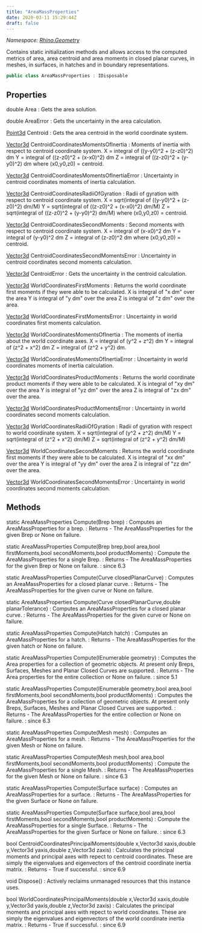 ```yaml
---
title: "AreaMassProperties"
date: 2020-03-11 15:29:44Z
draft: false
---
```


*Namespace: [Rhino.Geometry](../)*

Contains static initialization methods and allows access to the computed
   metrics of area, area centroid and area moments in closed
   planar curves, in meshes, in surfaces, in hatches and in boundary representations.
```cs
public class AreaMassProperties : IDisposable
```
## Properties

double Area
: Gets the area solution.

double AreaError
: Gets the uncertainty in the area calculation.

[Point3d](/rhinocommon/rhino/geometry/point3d/) Centroid
: Gets the area centroid in the world coordinate system.

[Vector3d](/rhinocommon/rhino/geometry/vector3d/) CentroidCoordinatesMomentsOfInertia
: Moments of inertia with respect to centroid coordinate system.
     X = integral of ((y-y0)^2 + (z-z0)^2) dm
     Y = integral of ((z-z0)^2 + (x-x0)^2) dm
     Z = integral of ((z-z0)^2 + (y-y0)^2) dm
     where (x0,y0,z0) = centroid.

[Vector3d](/rhinocommon/rhino/geometry/vector3d/) CentroidCoordinatesMomentsOfInertiaError
: Uncertainty in centroid coordinates moments of inertia calculation.

[Vector3d](/rhinocommon/rhino/geometry/vector3d/) CentroidCoordinatesRadiiOfGyration
: Radii of gyration with respect to centroid coordinate system.
     X = sqrt(integral of ((y-y0)^2 + (z-z0)^2) dm/M)
     Y = sqrt(integral of ((z-z0)^2 + (x-x0)^2) dm/M)
     Z = sqrt(integral of ((z-z0)^2 + (y-y0)^2) dm/M)
     where (x0,y0,z0) = centroid.

[Vector3d](/rhinocommon/rhino/geometry/vector3d/) CentroidCoordinatesSecondMoments
: Second moments with respect to centroid coordinate system.
     X = integral of (x-x0)^2 dm
     Y = integral of (y-y0)^2 dm
     Z = integral of (z-z0)^2 dm
     where (x0,y0,z0) = centroid.

[Vector3d](/rhinocommon/rhino/geometry/vector3d/) CentroidCoordinatesSecondMomentsError
: Uncertainty in centroid coordinates second moments calculation.

[Vector3d](/rhinocommon/rhino/geometry/vector3d/) CentroidError
: Gets the uncertainty in the centroid calculation.

[Vector3d](/rhinocommon/rhino/geometry/vector3d/) WorldCoordinatesFirstMoments
: Returns the world coordinate first moments if they were able to be calculated.
     X is integral of "x dm" over the area
     Y is integral of "y dm" over the area
     Z is integral of "z dm" over the area.

[Vector3d](/rhinocommon/rhino/geometry/vector3d/) WorldCoordinatesFirstMomentsError
: Uncertainty in world coordinates first moments calculation.

[Vector3d](/rhinocommon/rhino/geometry/vector3d/) WorldCoordinatesMomentsOfInertia
: The moments of inertia about the world coordinate axes.
     X = integral of (y^2 + z^2) dm
     Y = integral of (z^2 + x^2) dm
     Z = integral of (z^2 + y^2) dm.

[Vector3d](/rhinocommon/rhino/geometry/vector3d/) WorldCoordinatesMomentsOfInertiaError
: Uncertainty in world coordinates moments of inertia calculation.

[Vector3d](/rhinocommon/rhino/geometry/vector3d/) WorldCoordinatesProductMoments
: Returns the world coordinate product moments if they were able to be calculated.
     X is integral of "xy dm" over the area
     Y is integral of "yz dm" over the area
     Z is integral of "zx dm" over the area.

[Vector3d](/rhinocommon/rhino/geometry/vector3d/) WorldCoordinatesProductMomentsError
: Uncertainty in world coordinates second moments calculation.

[Vector3d](/rhinocommon/rhino/geometry/vector3d/) WorldCoordinatesRadiiOfGyration
: Radii of gyration with respect to world coordinate system.
     X = sqrt(integral of (y^2 + z^2) dm/M)
     Y = sqrt(integral of (z^2 + x^2) dm/M)
     Z = sqrt(integral of (z^2 + y^2) dm/M)

[Vector3d](/rhinocommon/rhino/geometry/vector3d/) WorldCoordinatesSecondMoments
: Returns the world coordinate first moments if they were able to be calculated.
     X is integral of "xx dm" over the area
     Y is integral of "yy dm" over the area
     Z is integral of "zz dm" over the area.

[Vector3d](/rhinocommon/rhino/geometry/vector3d/) WorldCoordinatesSecondMomentsError
: Uncertainty in world coordinates second moments calculation.
## Methods

static AreaMassProperties Compute(Brep brep)
: Computes an AreaMassProperties for a brep.
: Returns - The AreaMassProperties for the given Brep or None on failure.

static AreaMassProperties Compute(Brep brep,bool area,bool firstMoments,bool secondMoments,bool productMoments)
: Compute the AreaMassProperties for a single Brep.
: Returns - The AreaMassProperties for the given Brep or None on failure.
: since 6.3

static AreaMassProperties Compute(Curve closedPlanarCurve)
: Computes an AreaMassProperties for a closed planar curve.
: Returns - The AreaMassProperties for the given curve or None on failure.

static AreaMassProperties Compute(Curve closedPlanarCurve,double planarTolerance)
: Computes an AreaMassProperties for a closed planar curve.
: Returns - The AreaMassProperties for the given curve or None on failure.

static AreaMassProperties Compute(Hatch hatch)
: Computes an AreaMassProperties for a hatch.
: Returns - The AreaMassProperties for the given hatch or None on failure.

static AreaMassProperties Compute(IEnumerable<GeometryBase> geometry)
: Computes the Area properties for a collection of geometric objects. 
     At present only Breps, Surfaces, Meshes and Planar Closed Curves are supported.
: Returns - The Area properties for the entire collection or None on failure.
: since 5.1

static AreaMassProperties Compute(IEnumerable<GeometryBase> geometry,bool area,bool firstMoments,bool secondMoments,bool productMoments)
: Computes the AreaMassProperties for a collection of geometric objects. 
     At present only Breps, Surfaces, Meshes and Planar Closed Curves are supported.
: Returns - The AreaMassProperties for the entire collection or None on failure.
: since 6.3

static AreaMassProperties Compute(Mesh mesh)
: Computes an AreaMassProperties for a mesh.
: Returns - The AreaMassProperties for the given Mesh or None on failure.

static AreaMassProperties Compute(Mesh mesh,bool area,bool firstMoments,bool secondMoments,bool productMoments)
: Compute the AreaMassProperties for a single Mesh.
: Returns - The AreaMassProperties for the given Mesh or None on failure.
: since 6.3

static AreaMassProperties Compute(Surface surface)
: Computes an AreaMassProperties for a surface.
: Returns - The AreaMassProperties for the given Surface or None on failure.

static AreaMassProperties Compute(Surface surface,bool area,bool firstMoments,bool secondMoments,bool productMoments)
: Compute the AreaMassProperties for a single Surface.
: Returns - The AreaMassProperties for the given Surface or None on failure.
: since 6.3

bool CentroidCoordinatesPrincipalMoments(double x,Vector3d xaxis,double y,Vector3d yaxis,double z,Vector3d zaxis)
: Calculates the principal moments and principal axes with repect to centroid coordinates. 
     These are simply the eigenvalues and eigenvectors of the centroid coordinate inertia matrix.
: Returns - True if successful.
: since 6.9

void Dispose()
: Actively reclaims unmanaged resources that this instance uses.

bool WorldCoordinatesPrincipalMoments(double x,Vector3d xaxis,double y,Vector3d yaxis,double z,Vector3d zaxis)
: Calculates the principal moments and principal axes with repect to world coordinates. 
     These are simply the eigenvalues and eigenvectors of the world coordinate inertia matrix.
: Returns - True if successful.
: since 6.9
